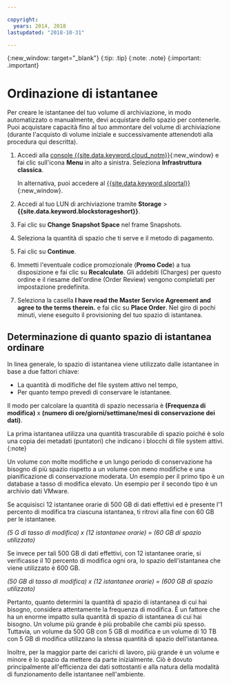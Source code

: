 ```yaml
---

copyright:
  years: 2014, 2018
lastupdated: "2018-10-31"

---
```

{:new_window: target="_blank"}
{:tip: .tip}
{:note: .note}
{:important: .important}

# Ordinazione di istantanee

Per creare le istantanee del tuo volume di archiviazione, in modo automatizzato o manualmente, devi acquistare dello spazio per contenerle. Puoi acquistare capacità fino al tuo ammontare del volume di archiviazione (durante l'acquisto di volume iniziale e successivamente attenendoti alla procedura qui descritta).

1. Accedi alla [console {{site.data.keyword.cloud_notm}}](https://console.bluemix.net/catalog/){:new_window} e fai clic sull'icona **Menu** in alto a sinistra. Seleziona **Infrastruttura classica**.

   In alternativa, puoi accedere al [{{site.data.keyword.slportal}}](https://control.softlayer.com/){:new_window}.
2. Accedi al tuo LUN di archiviazione tramite **Storage** >**{{site.data.keyword.blockstorageshort}}**.
2. Fai clic su **Change Snapshot Space** nel frame Snapshots.
3. Seleziona la quantità di spazio che ti serve e il metodo di pagamento. 
4. Fai clic su **Continue**.
5. Immetti l'eventuale codice promozionale (**Promo Code**) a tua disposizione e fai clic su **Recalculate**. Gli addebiti (Charges) per questo ordine e il riesame dell'ordine (Order Review) vengono completati per impostazione predefinita.
6. Seleziona la casella **I have read the Master Service Agreement and agree to the terms therein.** e fai clic su **Place Order**. Nel giro di pochi minuti, viene eseguito il provisioning del tuo spazio di istantanea.

## Determinazione di quanto spazio di istantanea ordinare

In linea generale, lo spazio di istantanea viene utilizzato dalle istantanee in base a due fattori chiave:
- La quantità di modifiche del file system attivo nel tempo,
- Per quanto tempo prevedi di conservare le istantanee.  

Il modo per calcolare la quantità di spazio necessaria è **(Frequenza di modifica)** x **(numero di ore/giorni/settimane/mesi di conservazione dei dati)**.

La prima istantanea utilizza una quantità trascurabile di spazio poiché è solo una copia dei metadati (puntatori) che indicano i blocchi di file system attivi.
{:note}

Un volume con molte modifiche e un lungo periodo di conservazione ha bisogno di più spazio rispetto a un volume con meno modifiche e una pianificazione di conservazione moderata. Un esempio per il primo tipo è un database a tasso di modifica elevato. Un esempio per il secondo tipo è un archivio dati VMware.

Se acquisisci 12 istantanee orarie di 500 GB di dati effettivi ed è presente l'1 percento di modifica tra ciascuna istantanea, ti ritrovi alla fine con 60 GB per le istantanee.

*(5 G di tasso di modifica) x (12 istantanee orarie) = (60 GB di spazio utilizzato)*

Se invece per tali 500 GB di dati effettivi, con 12 istantanee orarie, si verificasse il 10 percento di modifica ogni ora, lo spazio dell'istantanea che viene utilizzato è 600 GB.

*(50 GB di tasso di modifica) x (12 istantanee orarie) = (600 GB di spazio utilizzato)*

Pertanto, quanto determini la quantità di spazio di istantanea di cui hai bisogno, considera attentamente la frequenza di modifica. È un fattore che ha un enorme impatto sulla quantità di spazio di istantanea di cui hai bisogno. Un volume più grande è più probabile che cambi più spesso. Tuttavia, un volume da 500 GB con 5 GB di modifica e un volume di 10 TB con 5 GB di modifica utilizzano la stessa quantità di spazio dell'istantanea.

Inoltre, per la maggior parte dei carichi di lavoro, più grande è un volume e minore è lo spazio da mettere da parte inizialmente. Ciò è dovuto principalmente all'efficienza dei dati sottostanti e alla natura della modalità di funzionamento delle istantanee nell'ambiente.
